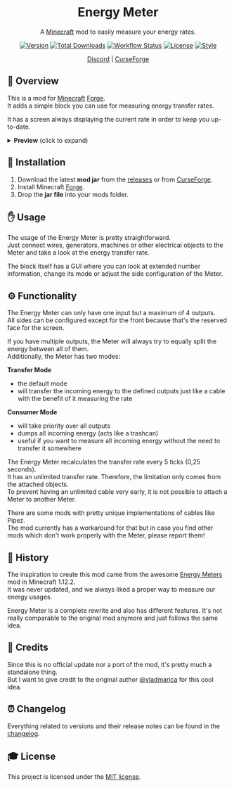 <div align="center">
<h1>Energy Meter</h1>

A [Minecraft] mod to easily measure your energy rates.

[![Version][version_badge]][version_link]
[![Total Downloads][total_downloads_badge]][curseforge]
[![Workflow Status][workflow_status_badge]][workflow_status_link]
[![License][license_badge]][license]
[![Style][style_badge]][style_link]

[Discord] | [CurseForge]

</div>

## **📑 Overview**
This is a mod for [Minecraft] [Forge].<br>
It adds a simple block you can use for measuring energy transfer rates.

It has a screen always displaying the current rate in order to keep you up-to-date.

<details>
    <summary>
        <strong>Preview</strong> (click to expand)
    </summary>

![preview](images/preview.png) ![gui](images/gui.png)
</details>


## **🔧 Installation**
1. Download the latest **mod jar** from the [releases] or from [CurseForge].
2. Install Minecraft [Forge].
3. Drop the **jar file** into your mods folder.


## **✋ Usage**
The usage of the Energy Meter is pretty straightforward.<br>
Just connect wires, generators, machines or other electrical objects to the Meter and take a look at the energy transfer rate.

The block itself has a GUI where you can look at extended number information, change its mode or adjust the side configuration of the Meter.


## **⚙ Functionality**
The Energy Meter can only have one input but a maximum of 4 outputs.<br>
All sides can be configured except for the front because that's the reserved face for the screen.

If you have multiple outputs, the Meter will always try to equally split the energy between all of them.<br>
Additionally, the Meter has two modes:

**Transfer Mode**
- the default mode
- will transfer the incoming energy to the defined outputs just like a cable with the benefit of it measuring the rate

**Consumer Mode**
- will take priority over all outputs
- dumps all incoming energy (acts like a trashcan)
- useful if you want to measure all incoming energy without the need to transfer it somewhere

The Energy Meter recalculates the transfer rate every 5 ticks (0,25 seconds).<br>
It has an unlimited transfer rate. Therefore, the limitation only comes from the attached objects.<br>
To prevent having an unlimited cable very early, it is not possible to attach a Meter to another Meter.

There are some mods with pretty unique implementations of cables like Pipez.<br>
The mod currently has a workaround for that but in case you find other mods which don't work properly with the Meter, please report them!


## **📕 History**
The inspiration to create this mod came from the awesome [Energy Meters] mod in Minecraft 1.12.2.<br>
It was never updated, and we always liked a proper way to measure our energy usages.

Energy Meter is a complete rewrite and also has different features. It's not really comparable to the original mod anymore and just follows the same idea.


## **📑 Credits**
Since this is no official update nor a port of the mod, it's pretty much a standalone thing.<br>
But I want to give credit to the original author [@vladmarica] for this cool idea.


## **⏰ Changelog**
Everything related to versions and their release notes can be found in the [changelog].


## **🎓 License**
This project is licensed under the [MIT license][license].


<!-- Badges -->
[version_badge]: https://img.shields.io/github/v/release/RLNT/minecraft_energymeter?style=flat-square
[version_link]: https://github.com/RLNT/minecraft_energymeter/releases/latest
[total_downloads_badge]: http://cf.way2muchnoise.eu/full_532169.svg?badge_style=flat
[workflow_status_badge]: https://img.shields.io/github/workflow/status/RLNT/minecraft_energymeter/CI?style=flat-square
[workflow_status_link]: https://github.com/RLNT/minecraft_energymeter/actions
[license_badge]: https://img.shields.io/github/license/RLNT/minecraft_energymeter?style=flat-square
[style_badge]: https://img.shields.io/badge/code_style-prettier-ff69b4.svg?style=flat-square
[style_link]: https://github.com/prettier/prettier

<!-- Links -->
[minecraft]: https://www.minecraft.net/
[discord]: https://discordapp.com/invite/Q3qxws6
[curseforge]: https://www.curseforge.com/minecraft/mc-mods/energymeter
[forge]: http://files.minecraftforge.net/
[releases]: https://github.com/RLNT/minecraft_energymeter/releases
[Energy Meters]: https://www.curseforge.com/minecraft/mc-mods/energy-meters
[@vladmarica]: https://github.com/vladmarica
[changelog]: CHANGELOG.md
[license]: LICENSE
